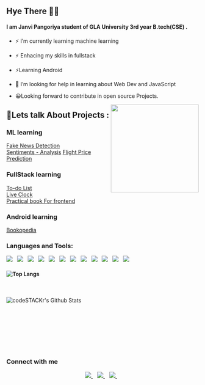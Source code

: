 ## Hye There 👋:grinning:
#### I am Janvi Pangoriya student of GLA University 3rd year B.tech(CSE) . 
- ⚡ I’m currently learning machine learning
- ⚡ Enhacing my skills in fullstack
- ⚡Learning Android 
- 🤔 I’m looking for help in learning about Web Dev and JavaScript 

- :grinning:Looking forward to contribute in open source Projects.
<img align='right' src="https://media.giphy.com/media/LmNwrBhejkK9EFP504/giphy.gif" width="230">



## 💬Lets talk About Projects :
### ML learning
[Fake News Detection](https://github.com/JanviPangoriya/FAKE_NEWS_DETECTION)<br>
[Sentiments - Analysis](https://sentiments-analaysis.herokuapp.com/)
[Flight Price Prediction](https://flight-price1.herokuapp.com/)

### FullStack learning
[To-do List](https://janvipangoriya.github.io/FullStack_Assignment/practical/practical16.html) <br>
[Live Clock](https://janvipangoriya.github.io/FullStack_Assignment/practical/practical17.html) <br>
[Practical book For frontend](https://github.com/JanviPangoriya/FullStack_Assignment)

### Android learning
[Bookopedia](https://github.com/JanviPangoriya/Book_finder_app_mini_project)<br>

### Languages and Tools:
<p>
    <img src="https://img.shields.io/badge/python%20-%2314354C.svg?&style=for-the-badge&logo=python&logoColor=white">&nbsp;&nbsp;
    <img src="https://img.shields.io/badge/java-%23ED8B00.svg?&style=for-the-badge&logo=java&logoColor=white">&nbsp;&nbsp;
    <img src="https://img.shields.io/badge/c%20-%2300599C.svg?&style=for-the-badge&logo=c&logoColor=white">&nbsp;&nbsp;
    <img src="https://img.shields.io/badge/html5%20-%23E34F26.svg?&style=for-the-badge&logo=html5&logoColor=white">&nbsp;&nbsp;
    <img src="https://img.shields.io/badge/css3%20-%231572B6.svg?&style=for-the-badge&logo=css3&logoColor=white">&nbsp;&nbsp;
    <img src="https://img.shields.io/badge/javascript%20-%23323330.svg?&style=for-the-badge&logo=javascript&logoColor=%23F7DF1E">&nbsp;&nbsp;
    <img src="https://img.shields.io/badge/github%20-%23121011.svg?&style=for-the-badge&logo=github&logoColor=white">&nbsp;&nbsp;
    <img src="https://img.shields.io/badge/firebase%20-%23039BE5.svg?&style=for-the-badge&logo=firebase">&nbsp;&nbsp;
    <img src="https://img.shields.io/badge/Android-3DDC84?logo=android&logoColor=white&style=for-the-badge">&nbsp;&nbsp;
    <img src="https://img.shields.io/badge/Jupyter%20-%23F37626.svg?&style=for-the-badge&logo=Jupyter&logoColor=white">&nbsp;&nbsp;
    <img src="https://img.shields.io/badge/numpy%20-%23013243.svg?&style=for-the-badge&logo=numpy&logoColor=white">&nbsp;&nbsp;
    <img src="https://img.shields.io/badge/pandas%20-%23150458.svg?&style=for-the-badge&logo=pandas&logoColor=white">&nbsp;&nbsp;
</p>


#### ![Top Langs](https://github-readme-stats.vercel.app/api/top-langs/?username=JanviPangoriya&show_icons=true)

<br>
<br>
 <img align="left" alt="codeSTACKr's Github Stats" src="https://github-readme-stats.codestackr.vercel.app/api?username=JanviPangoriya&show_icons=true&hide_border=true" />
<br>
<br>
<br>
<br><br><br><br><br>

### Connect with me
<p align='center'>
  <a href="mailto:janviguptaji2001@gmail.com">
    <img src="https://img.shields.io/badge/gmail-D14836?&style=for-the-badge&logo=gmail&logoColor=white" />
  </a>&nbsp;&nbsp;
  <a href="https://www.linkedin.com/in/janvi-pangoriya-a398b3194//">
    <img src="https://img.shields.io/badge/linkedin-%230077B5.svg?&style=for-the-badge&logo=linkedin&logoColor=white" />
  </a>&nbsp;&nbsp;
  <a href="https://www.instagram.com/_miss_janvi_0703/">
    <img src="https://img.shields.io/badge/instagram-%23E4405F.svg?&style=for-the-badge&logo=instagram&logoColor=white" />        
  </a>&nbsp;&nbsp;
  <a href="hackerrank.com/_181500292">
    <img src="
    </a>&nbsp;&nbsp;
</p>       
<p>
  ![Profile views](https://gpvc.arturio.dev/JanviPangoriya)
              </p>
